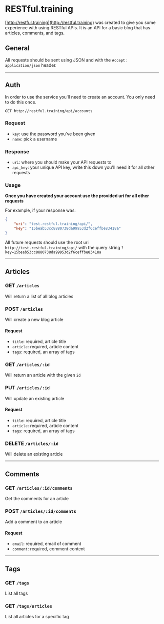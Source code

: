 # RESTful.training

[http://restful.training](http://restful.training) was created to give you some experience with using RESTful APIs. It is an API for a basic blog that has articles, comments, and tags.

## General

All requests should be sent using JSON and with the `Accept: application/json` header.

---

## Auth

In order to use the service you'll need to create an account. You only need to do this once.

`GET http://restful.training/api/accounts`

### Request

- `key`: use the password you've been given 
- `name`: pick a username

### Response

- `uri`: where you should make your API requests to 
- `api_key`: your unique API key, write this down you'll need it for all other requests

### Usage

**Once you have created your account use the provided uri for all other requests**

For example, if your response was:

```json
{
    "uri": "test.restful.training/api/",
    "key": "15beab53cc8880738da99953d2f6ceffbe83418a"
}
```

All future requests should use the root uri `http://test.restful.training/api/` with the query string `?key=15beab53cc8880738da99953d2f6ceffbe83418a`

---

## Articles 

### GET `/articles`

Will return a list of all blog articles

### POST `/articles`

Will create a new blog article 

#### Request

- `title`: required, article title
- `article`: required, article content
- `tags`: required, an array of tags

### GET `/articles/:id`

Will return an article with the given `id`

### PUT `/articles/:id`

Will update an existing article

#### Request

- `title`: required, article title
- `article`: required, article content
- `tags`: required, an array of tags

### DELETE `/articles/:id`

Will delete an existing article

---

## Comments 

### GET `/articles/:id/comments`

Get the comments for an article

### POST `/articles/:id/comments`

Add a comment to an article

#### Request

- `email`: required, email of comment 
- `comment`: required, comment content

---

## Tags 

### GET `/tags`

List all tags

### GET `/tags/articles`

List all articles for a specific tag
